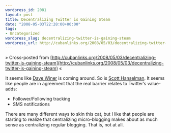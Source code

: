 ```yaml
--- 
wordpress_id: 2081
layout: post
title: Decentralizing Twitter is Gaining Steam
date: "2008-05-03T22:28:00+00:00"
tags: 
- Uncategorized
wordpress_slug: decentralizing-twitter-is-gaining-steam
wordpress_url: http://cubanlinks.org/2008/05/03/decentralizing-twitter-is-gaining-steam
---
```

&raquo; Cross-posted from [http://cubanlinks.org/2008/05/03/decentralizing-twitter-is-gaining-steam](http://cubanlinks.org/2008/05/03/decentralizing-twitter-is-gaining-steam) &laquo;

<p>It seems like <a href="http://www.scripting.com/stories/2008/05/03/microbloggingShouldBeDecen.html">Dave Winer</a> is coming around.  So is <a href="http://www.hanselman.com/blog/RFCOpenTweetsWhyIsMicrobloggingCentralized.aspx">Scott Hanselman</a>.  It seems like people are in agreement that the real barrier relates to Twitter&#8217;s value-adds:</p>


<ul>
<li>Follower/Following tracking</li>
	<li><span class="caps">SMS</span> notifications</li>
</ul>


<p>There are many different ways to skin this cat, but I like that people are starting to realize that centralizing micro-blogging makes about as much sense as centralizing regular blogging.  That is, not at all.</p>
